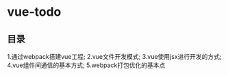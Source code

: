 # vue-todo
## 目录
1.通过webpack搭建vue工程;
2.vue文件开发模式;
3.vue使用jsx进行开发的方式;
4.vue组件间通信的基本方式;
5.webpack打包优化的基本点
